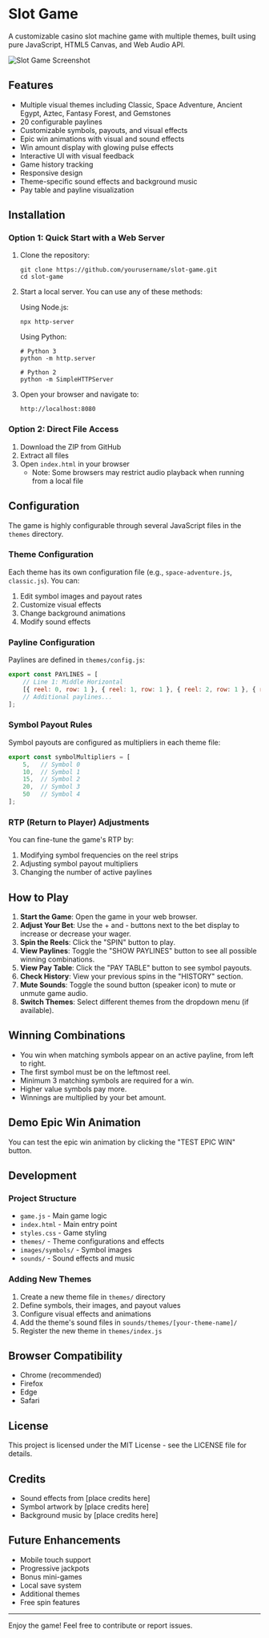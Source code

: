 # Slot Game

A customizable casino slot machine game with multiple themes, built using pure JavaScript, HTML5 Canvas, and Web Audio API.

![Slot Game Screenshot](https://github.com/compsmart/simpleslots/raw/v11/screenshot.png)

## Features

- Multiple visual themes including Classic, Space Adventure, Ancient Egypt, Aztec, Fantasy Forest, and Gemstones
- 20 configurable paylines
- Customizable symbols, payouts, and visual effects
- Epic win animations with visual and sound effects
- Win amount display with glowing pulse effects
- Interactive UI with visual feedback
- Game history tracking
- Responsive design
- Theme-specific sound effects and background music
- Pay table and payline visualization

## Installation

### Option 1: Quick Start with a Web Server

1. Clone the repository:
   ```
   git clone https://github.com/yourusername/slot-game.git
   cd slot-game
   ```

2. Start a local server. You can use any of these methods:

   Using Node.js:
   ```
   npx http-server
   ```

   Using Python:
   ```
   # Python 3
   python -m http.server
   
   # Python 2
   python -m SimpleHTTPServer
   ```

3. Open your browser and navigate to:
   ```
   http://localhost:8080
   ```

### Option 2: Direct File Access

1. Download the ZIP from GitHub
2. Extract all files
3. Open `index.html` in your browser
   - Note: Some browsers may restrict audio playback when running from a local file

## Configuration

The game is highly configurable through several JavaScript files in the `themes` directory.

### Theme Configuration

Each theme has its own configuration file (e.g., `space-adventure.js`, `classic.js`). You can:

1. Edit symbol images and payout rates
2. Customize visual effects
3. Change background animations
4. Modify sound effects

### Payline Configuration

Paylines are defined in `themes/config.js`:

```javascript
export const PAYLINES = [
    // Line 1: Middle Horizontal
    [{ reel: 0, row: 1 }, { reel: 1, row: 1 }, { reel: 2, row: 1 }, { reel: 3, row: 1 }, { reel: 4, row: 1 }],
    // Additional paylines...
];
```

### Symbol Payout Rules

Symbol payouts are configured as multipliers in each theme file:

```javascript
export const symbolMultipliers = [
    5,   // Symbol 0
    10,  // Symbol 1
    15,  // Symbol 2
    20,  // Symbol 3
    50   // Symbol 4
];
```

### RTP (Return to Player) Adjustments

You can fine-tune the game's RTP by:

1. Modifying symbol frequencies on the reel strips
2. Adjusting symbol payout multipliers
3. Changing the number of active paylines

## How to Play

1. **Start the Game**: Open the game in your web browser.
2. **Adjust Your Bet**: Use the + and - buttons next to the bet display to increase or decrease your wager.
3. **Spin the Reels**: Click the "SPIN" button to play.
4. **View Paylines**: Toggle the "SHOW PAYLINES" button to see all possible winning combinations.
5. **View Pay Table**: Click the "PAY TABLE" button to see symbol payouts.
6. **Check History**: View your previous spins in the "HISTORY" section.
7. **Mute Sounds**: Toggle the sound button (speaker icon) to mute or unmute game audio.
8. **Switch Themes**: Select different themes from the dropdown menu (if available).

## Winning Combinations

- You win when matching symbols appear on an active payline, from left to right.
- The first symbol must be on the leftmost reel.
- Minimum 3 matching symbols are required for a win.
- Higher value symbols pay more.
- Winnings are multiplied by your bet amount.

## Demo Epic Win Animation

You can test the epic win animation by clicking the "TEST EPIC WIN" button.

## Development

### Project Structure

- `game.js` - Main game logic
- `index.html` - Main entry point
- `styles.css` - Game styling
- `themes/` - Theme configurations and effects
- `images/symbols/` - Symbol images
- `sounds/` - Sound effects and music

### Adding New Themes

1. Create a new theme file in `themes/` directory
2. Define symbols, their images, and payout values
3. Configure visual effects and animations
4. Add the theme's sound files in `sounds/themes/[your-theme-name]/`
5. Register the new theme in `themes/index.js`

## Browser Compatibility

- Chrome (recommended)
- Firefox
- Edge
- Safari

## License

This project is licensed under the MIT License - see the LICENSE file for details.

## Credits

- Sound effects from [place credits here]
- Symbol artwork by [place credits here]
- Background music by [place credits here]

## Future Enhancements

- Mobile touch support
- Progressive jackpots
- Bonus mini-games
- Local save system
- Additional themes
- Free spin features

---

Enjoy the game! Feel free to contribute or report issues.
